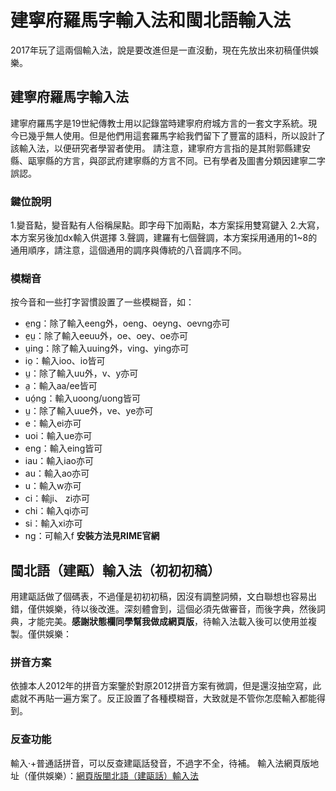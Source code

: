 # 建寧府羅馬字輸入法和閩北語輸入法
2017年玩了這兩個輸入法，說是要改進但是一直沒動，現在先放出來初稿僅供娛樂。
## 建寧府羅馬字輸入法
建寧府羅馬字是19世紀傳教士用以記錄當時建寧府府城方言的一套文字系統。現今已幾乎無人使用。但是他們用這套羅馬字給我們留下了豐富的語料，所以設計了該輸入法，以便研究者學習者使用。
請注意，建寧府方言指的是其附郭縣建安縣、甌寧縣的方言，與邵武府建寧縣的方言不同。已有學者及圖書分類因建寧二字誤認。
### 鍵位說明
1.變音點，變音點有人俗稱屎點。即字母下加兩點，本方案採用雙寫鍵入
2.大寫，本方案另後加dx輸入供選擇
3.聲調，建羅有七個聲調，本方案採用通用的1~8的通用順序，請注意，這個通用的調序與傳統的八音調序不同。
### 模糊音
按今音和一些打字習慣設置了一些模糊音，如：
- e̤ng：除了輸入eeng外，oeng、oeyng、oevng亦可
- e̤ṳ：除了輸入eeuu外，oe、oey、oe亦可
- ṳing：除了輸入uuing外，ving、ying亦可
- io̤：輸入ioo、io皆可
- ṳ：除了輸入uu外，v、y亦可
- a̤：輸入aa/ee皆可
- uó̤ng：輸入uoong/uong皆可
- ṳ：除了輸入uue外，ve、ye亦可
- e：輸入ei亦可
- uoi：輸入ue亦可
- eng：輸入eing皆可
- iau：輸入iao亦可
- au：輸入ao亦可
- u：輸入w亦可
- ci：輸ji、 zi亦可
- chi：輸入qi亦可
- si：輸入xi亦可
- ng：可輸入f
**安裝方法見RIME官網**

## 閩北語（建甌）輸入法（初初初稿）
用建甌話做了個碼表，不過僅是初初初稿，因沒有調整詞頻，文白聯想也容易出錯，僅供娛樂，待以後改進。深刻體會到，這個必須先做審音，而後字典，然後詞典，才能完美。**感謝狀態欄同學幫我做成網頁版**，待輸入法載入後可以使用並複製。僅供娛樂：
### 拼音方案
依據本人2012年的拼音方案鑒於對原2012拼音方案有微調，但是還沒抽空寫，此處就不再貼一遍方案了。反正設置了各種模糊音，大致就是不管你怎麼輸入都能得到。
### 反查功能
輸入·+普通話拼音，可以反查建甌話發音，不過字不全，待補。
輸入法網頁版地址（僅供娛樂）：[網頁版閩北語（建甌話）輸入法](http://guingei.mindong.asia/)
